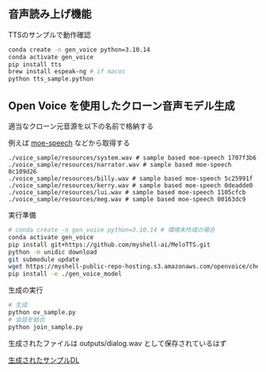 ## 音声読み上げ機能

TTSのサンプルで動作確認

```bash
conda create -n gen_voice python=3.10.14
conda activate gen_voice
pip install tts
brew install espeak-ng # if macos
python tts_sample.python
```

## Open Voice を使用したクローン音声モデル生成

適当なクローン元音源を以下の名前で格納する

例えば [moe-speech](https://huggingface.co/datasets/litagin/moe-speech) などから取得する

```
./voice_sample/resources/system.wav # sample based moe-speech 1707f3b6
./voice_sample/resources/narrator.wav # sample based moe-speech 0c109d26
./voice_sample/resources/billy.wav # sample based moe-speech 5c25991f
./voice_sample/resources/kerry.wav # sample based moe-speech 0deadde0
./voice_sample/resources/lui.wav # sample based moe-speech 1105cfcb
./voice_sample/resources/meg.wav # sample based moe-speech 00163dc9
```

実行準備

```bash
# conda create -n gen_voice python=3.10.14 # 環境未作成の場合
conda activate gen_voice
pip install git+https://github.com/myshell-ai/MeloTTS.git
python -m unidic download
git submodule update
wget https://myshell-public-repo-hosting.s3.amazonaws.com/openvoice/checkpoints_v2_0417.zip -O - | bsdtar -xvf- -C ./gen_voice_model
pip install -e ./gen_voice_model
```

生成の実行

```bash
# 生成
python ov_sample.py
# 会話を結合
python join_sample.py
```

生成されたファイルは outputs/dialog.wav として保存されているはず

[生成されたサンプルDL](https://github.com/aya-eiya/llm_practice/raw/main/tasks/gen_voice/example.mp3)


